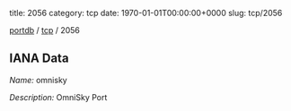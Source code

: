 title: 2056
category: tcp
date: 1970-01-01T00:00:00+0000
slug: tcp/2056

[portdb](/) / [tcp](/category/tcp.html) / 2056


## IANA Data

_Name:_ omnisky

_Description:_ OmniSky Port

